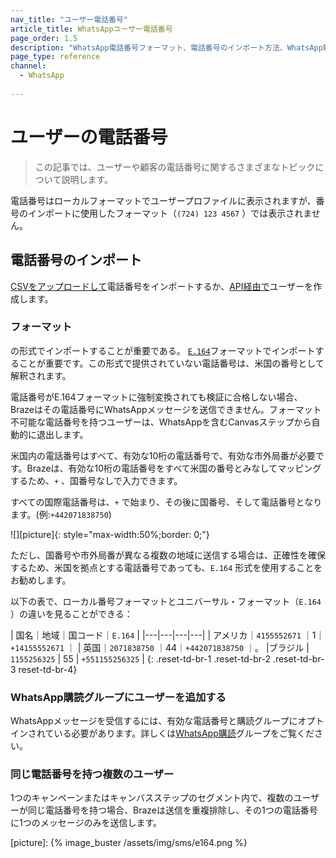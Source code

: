 ```yaml
---
nav_title: "ユーザー電話番号"
article_title: WhatsAppユーザー電話番号
page_order: 1.5
description: "WhatsApp電話番号フォーマット、電話番号のインポート方法、WhatsApp購読グループにユーザーを追加する方法について説明します。"
page_type: reference
channel: 
  - WhatsApp
  
---
```


# ユーザーの電話番号

> この記事では、ユーザーや顧客の電話番号に関するさまざまなトピックについて説明します。

電話番号はローカルフォーマットでユーザープロファイルに表示されますが、番号のインポートに使用したフォーマット（`(724) 123 4567` ）では表示されません。

## 電話番号のインポート

[CSVをアップロードして]({{site.baseurl}}/user_guide/data_and_analytics/user_data_collection/user_import/#csv)電話番号をインポートするか、[API経由で]({{site.baseurl}}/api/endpoints/user_data/#user-track-endpoint)ユーザーを作成します。

### フォーマット

の形式でインポートすることが重要である。 [`E.164`](https://en.wikipedia.org/wiki/e.164)フォーマットでインポートすることが重要です。この形式で提供されていない電話番号は、米国の番号として解釈されます。  

電話番号がE.164フォーマットに強制変換されても検証に合格しない場合、Brazeはその電話番号にWhatsAppメッセージを送信できません。フォーマット不可能な電話番号を持つユーザーは、WhatsAppを含むCanvasステップから自動的に退出します。

米国内の電話番号はすべて、有効な10桁の電話番号で、有効な市外局番が必要です。Brazeは、有効な10桁の電話番号をすべて米国の番号とみなしてマッピングするため、`+` 、国番号なしで入力できます。

すべての国際電話番号は、`+` で始まり、その後に国番号、そして電話番号となります。(例:`+442071838750`)

![][picture]{: style="max-width:50%;border: 0;"}

ただし、国番号や市外局番が異なる複数の地域に送信する場合は、正確性を確保するため、米国を拠点とする電話番号であっても、`E.164` 形式を使用することをお勧めします。

以下の表で、ローカル番号フォーマットとユニバーサル・フォーマット（`E.164` ）の違いを見ることができる：

| 国名｜地域｜国コード｜`E.164` |
|---|---|---|---|
| アメリカ｜`4155552671` ｜1｜`+14155552671` ｜
| 英国｜`2071838750` ｜44｜`+442071838750` ｜。
|ブラジル | `1155256325` | 55 | `+551155256325` |
{: .reset-td-br-1 .reset-td-br-2 .reset-td-br-3 reset-td-br-4}

### WhatsApp購読グループにユーザーを追加する

WhatsAppメッセージを受信するには、有効な電話番号と購読グループにオプトインされている必要があります。詳しくは[WhatsApp購読]({{site.baseurl}}/user_guide/message_building_by_channel/whatsapp/user_subscription/)グループをご覧ください。


### 同じ電話番号を持つ複数のユーザー

1つのキャンペーンまたはキャンバスステップのセグメント内で、複数のユーザーが同じ電話番号を持つ場合、Brazeは送信を重複排除し、その1つの電話番号に1つのメッセージのみを送信します。 

[picture]: {% image_buster /assets/img/sms/e164.png %}

